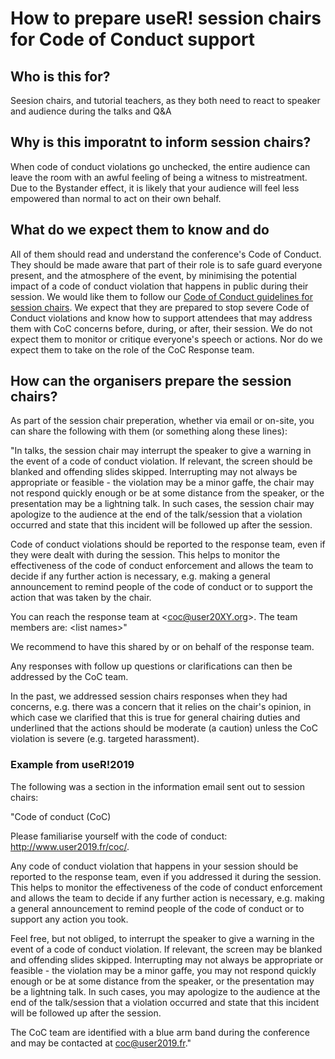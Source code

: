 # How to prepare useR! session chairs for Code of Conduct support

## Who is this for?

Seesion chairs, and tutorial teachers, as they both need to react to speaker and audience during the talks and Q&A

## Why is this imporatnt to inform session chairs?

When code of conduct violations go unchecked, the entire audience can leave the room with an awful feeling of being a witness to mistreatment. 
Due to the Bystander effect, it is likely that your audience will feel less empowered than normal to act on their own behalf.  

## What do we expect them to know and do

All of them should read and understand the conference's Code of Conduct. 
They should be made aware that part of their role is to safe guard everyone present, and the atmosphere of the event, by minimising the potential impact of a code of conduct violation that happens in public during their session.
We would like them to follow our [Code of Conduct guidelines for session chairs](https://github.com/forwards/foundation/blob/7fe098d0fd82902c91449160487c90f768e4f39c/coc_policy/guidelines.md).
We expect that they are prepared to stop severe Code of Conduct violations and know how to support attendees that may address them with CoC concerns before, during, or after, their session.
We do not expect them to monitor or critique everyone's speech or actions. Nor do we expect them to take on the role of the CoC Response team.

## How can the organisers prepare the session chairs?

As part of the session chair preperation, whether via email or on-site, you can share the following with them (or something along these lines):

"In talks, the session chair may interrupt the speaker to give a warning in the event of a code of conduct violation. If relevant, the screen should be blanked and offending slides skipped. Interrupting may not always be appropriate or feasible - the violation may be a minor gaffe, the chair may not respond quickly enough or be at some distance from the speaker, or the presentation may be a lightning talk. In such cases, the session chair may apologize to the audience at the end of the talk/session that a violation occurred and state that this incident will be followed up after the session.

Code of conduct violations should be reported to the response team, even if they were dealt with during the session. This helps to monitor the effectiveness of the code of conduct enforcement and allows the team to decide if any further action is necessary, e.g. making a general announcement to remind people of the code of conduct or to support the action that was taken by the chair.

You can reach the response team at \<coc@user20XY.org\>. The team members are: \<list names\>"

We recommend to have this shared by or on behalf of the response team. 

Any responses with follow up questions or clarifications can then be addressed by the CoC team. 

In the past, we addressed session chairs responses when they had concerns, e.g. there was a concern that it relies on the chair's opinion, in which case we clarified that this is true for general chairing duties and underlined that the actions should be moderate (a caution) unless the CoC violation is severe (e.g. targeted harassment).

### Example from useR!2019
The following was a section in the information email sent out to session chairs:

"Code of conduct (CoC)

Please familiarise yourself with the code of conduct: http://www.user2019.fr/coc/.

Any code of conduct violation that happens in your session should be reported to the response team, even if you addressed it during the session. This helps to monitor the effectiveness of the code of conduct enforcement and allows the team to decide if any further action is necessary, e.g. making a general announcement to remind people of the code of conduct or to support any action you took.

Feel free, but not obliged, to interrupt the speaker to give a warning in the event of a code of conduct violation. If relevant, the screen may be blanked and offending slides skipped. Interrupting may not always be appropriate or feasible - the violation may be a minor gaffe, you may not respond quickly enough or be at some distance from the speaker, or the presentation may be a lightning talk. In such cases, you may apologize to the audience at the end of the talk/session that a violation occurred and state that this incident will be followed up after the session.

The CoC team are identified with a blue arm band during the conference and may be contacted at coc@user2019.fr."
